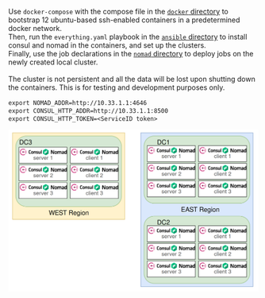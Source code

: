 Use `docker-compose` with the compose file in the [`docker` directory](/docker/) to bootstrap 12 ubuntu-based ssh-enabled containers in a predetermined docker network.<br>
Then, run the `everything.yaml` playbook in the [`ansible` directory](/ansible/) to install consul and nomad in the containers, and set up the clusters.<br>
Finally, use the job declarations in the [`nomad` directory](/nomad/) to deploy jobs on the newly created local cluster.<br>
<br>
The cluster is not persistent and all the data will be lost upon shutting down the containers. This is for testing and development purposes only.

```shell
export NOMAD_ADDR=http://10.33.1.1:4646
export CONSUL_HTTP_ADDR=http://10.33.1.1:8500
export CONSUL_HTTP_TOKEN=<ServiceID token>
```

![Infrastructure diagram](/infrastructure.png)